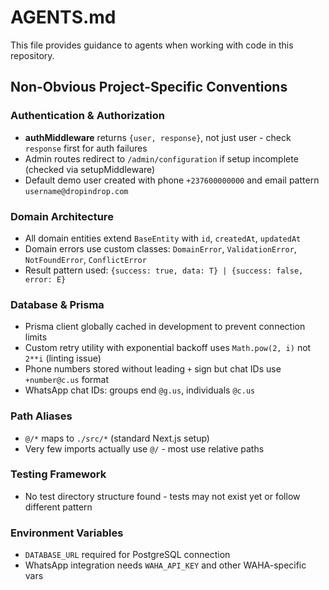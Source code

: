 # AGENTS.md

This file provides guidance to agents when working with code in this repository.

## Non-Obvious Project-Specific Conventions

### Authentication & Authorization

- **authMiddleware** returns `{user, response}`, not just user - check `response` first for auth failures
- Admin routes redirect to `/admin/configuration` if setup incomplete (checked via setupMiddleware)
- Default demo user created with phone `+237600000000` and email pattern `username@dropindrop.com`

### Domain Architecture

- All domain entities extend `BaseEntity` with `id`, `createdAt`, `updatedAt`
- Domain errors use custom classes: `DomainError`, `ValidationError`, `NotFoundError`, `ConflictError`
- Result pattern used: `{success: true, data: T} | {success: false, error: E}`

### Database & Prisma

- Prisma client globally cached in development to prevent connection limits
- Custom retry utility with exponential backoff uses `Math.pow(2, i)` not `2**i` (linting issue)
- Phone numbers stored without leading `+` sign but chat IDs use `+number@c.us` format
- WhatsApp chat IDs: groups end `@g.us`, individuals `@c.us`

### Path Aliases

- `@/*` maps to `./src/*` (standard Next.js setup)
- Very few imports actually use `@/` - most use relative paths

### Testing Framework

- No test directory structure found - tests may not exist yet or follow different pattern

### Environment Variables

- `DATABASE_URL` required for PostgreSQL connection
- WhatsApp integration needs `WAHA_API_KEY` and other WAHA-specific vars
